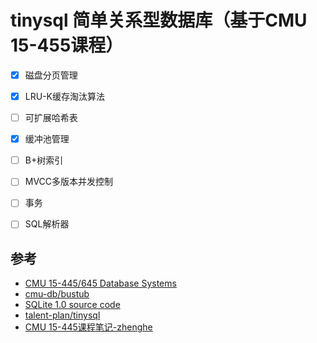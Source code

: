 # tinysql 简单关系型数据库（基于CMU 15-455课程）
- [x] 磁盘分页管理
- [x] LRU-K缓存淘汰算法
- [ ] 可扩展哈希表
- [x] 缓冲池管理
- [ ] B+树索引
- [ ] MVCC多版本并发控制
- [ ] 事务
- [ ] SQL解析器


## 参考
- [CMU 15-445/645 Database Systems](https://15445.courses.cs.cmu.edu/fall2022/)
- [cmu-db/bustub](https://github.com/cmu-db/bustub)
- [SQLite 1.0 source code](https://www.sqlite.org/src/info/f37dd18e3fc6314e)
- [talent-plan/tinysql](https://github.com/talent-plan/tinysql)
- [CMU 15-445课程笔记-zhenghe](https://zhenghe.gitbook.io/open-courses/cmu-15-445-645-database-systems/relational-data-model)